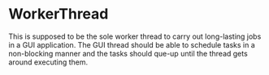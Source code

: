 # WorkerThread
This is supposed to be the sole worker thread to carry out long-lasting jobs in a GUI application. The GUI thread should be able to schedule tasks in a non-blocking manner and the tasks should que-up until the thread gets around executing them.
